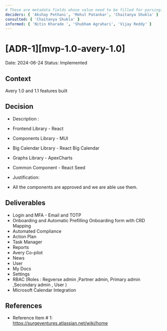 ```yaml
---
# These are metadata fields whose value need to be filled for parsing.
deciders: { 'Akshay Pethani', 'Mehul Patankar', 'Chaitanya Shukla' }
consulted: { 'Chaitanya Shukla' }
informed: { 'Nitin Kharade ', 'Shubham Agrahari', 'Vijay Reddy' }
---
```


# [ADR-1][mvp-1.0-avery-1.0]

Date: 2024-06-24
Status: Implemented

## Context

Avery 1.0 and 1.1 features built

## Decision

- Description : <br/>

- Frontend Library - React
- Components Library - MUI
- Big Calendar Library - React Big Calendar
- Graphs Library - ApexCharts
- Common Component - React Seed

- Justification: <br/>

- All the components are approved and we are able use them.

## Deliverables

- Login and MFA - Email and TOTP
- Onboarding and Automatic Prefilling Onboarding form with CRD Mapping
- Automated Compliance
- Action Plan
- Task Manager
- Reports
- Avery Co-pilot
- News
- User
- My Docs
- Settings
- RBAC (Roles : Regverse admin ,Partner admin, Primary admin ,Secondary admin , User )
- Microsoft Calendar Integration

## References

- Reference Item # 1: <br/>
  https://surgeventures.atlassian.net/wiki/home
